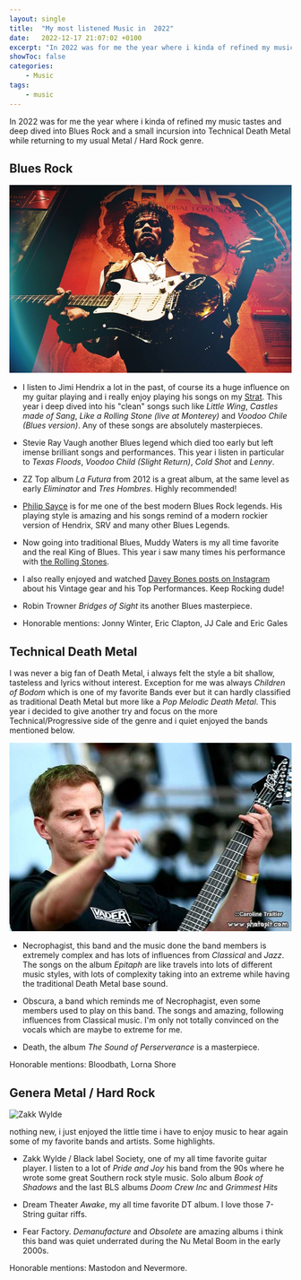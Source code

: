 ```yaml
---
layout: single
title:  "My most listened Music in  2022"
date:   2022-12-17 21:07:02 +0100
excerpt: "In 2022 was for me the year where i kinda of refined my music tastes(...)"
showToc: false
categories:
    - Music
tags:
    - music
---
```


In 2022 was for me the year where i kinda of refined my music tastes and deep dived into Blues Rock and a small incursion into Technical Death Metal while returning to my usual Metal / Hard Rock genre.

## Blues Rock

![Hendrix](/static/hendrix1.jpg)

* I listen to Jimi Hendrix a lot in the past, of course its a huge influence on my guitar playing and i really enjoy playing his songs on my [Strat](https://www.fender.com/de-DE/electric-guitars/stratocaster/vintera-60s-stratocaster-modified/0149993305.html). This year i deep dived into his "clean" songs such like *Little Wing*, *Castles made of Sang*, *Like a Rolling Stone (live at Monterey)* and *Voodoo Chile (Blues version)*. Any of these songs are absolutely masterpieces.

* Stevie Ray Vaugh another Blues legend which died too early but left imense brilliant songs and performances. This year i listen in particular to *Texas Floods*, *Voodoo Child (Slight Return)*, *Cold Shot* and *Lenny*.

* ZZ Top album *La Futura* from 2012 is a great album, at the same level as early *Eliminator* and *Tres Hombres*. Highly recommended!

* [Philip Sayce](https://www.instagram.com/philipsayce/) is for me one of the best modern Blues Rock legends. His playing style is amazing and his songs remind of a modern rockier version of Hendrix, SRV and many other Blues Legends.

* Now going into traditional Blues, Muddy Waters is my all time favorite and the real King of Blues. This year i saw many times his performance with [the Rolling Stones](https://www.youtube.com/watch?v=P3qfTk730Cw).

* I also really enjoyed and watched [Davey Bones posts on Instagram](https://www.instagram.com/daveybonesguitar/) about his Vintage gear and his Top Performances. Keep Rocking dude!

* Robin Trowner *Bridges of Sight* its another Blues masterpiece. 

* Honorable mentions: Jonny Winter, Eric Clapton, JJ Cale and Eric Gales

## Technical Death Metal

I was never a big fan of Death Metal, i always felt the style a bit shallow, tasteless and lyrics without interest. Exception for me was always *Children of Bodom* which is one of my favorite Bands ever but it can hardly classified as traditional Death Metal but more like a *Pop Melodic Death Metal*.
This year i decided to give another try and focus on the more Technical/Progressive side of the genre and i quiet enjoyed the bands mentioned below.

![Necrophagist](/static/necrophagist.jpg)

* Necrophagist, this band and the music done the band members is extremely complex and has lots of influences from *Classical* and *Jazz*. The songs on the album *Epitaph* are like travels into lots of different music styles, with lots of complexity taking into an extreme while having the traditional Death Metal base sound.

* Obscura, a band which reminds me of Necrophagist, even some members used to play on this band. The songs and amazing, following influences from Classical music. I'm only not totally convinced on the vocals which are maybe to extreme for me.

* Death, the album *The Sound of Perserverance* is a masterpiece.

Honorable mentions: Bloodbath, Lorna Shore

## Genera Metal / Hard Rock

![Zakk Wylde](/static/zakkwylde.jpeg)

nothing new, i just enjoyed the little time i have to enjoy music to hear again some of my favorite bands and artists. Some highlights.

* Zakk Wylde / Black label Society, one of my all time favorite guitar player. I listen to a lot of *Pride and Joy* his band from the 90s where he wrote some great Southern rock style music. Solo album *Book of Shadows* and the last BLS albums *Doom Crew Inc* and *Grimmest Hits*

* Dream Theater *Awake*, my all time favorite DT album. I love those 7-String guitar riffs.

* Fear Factory. *Demanufacture* and *Obsolete* are amazing albums i think this band was quiet underrated during the Nu Metal Boom in the early 2000s.

Honorable mentions: Mastodon and Nevermore.
